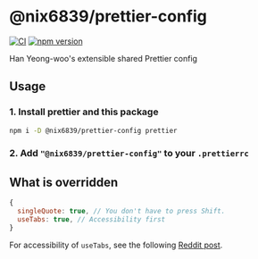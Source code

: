 # @nix6839/prettier-config

[![CI](https://github.com/nix6839/prettier-config/actions/workflows/ci.yml/badge.svg)](https://github.com/nix6839/prettier-config/actions/workflows/ci.yml)
[![npm version](https://badge.fury.io/js/@nix6839%2Fprettier-config.svg)](https://badge.fury.io/js/@nix6839%2Fprettier-config)

Han Yeong-woo's extensible shared Prettier config

## Usage

### 1. Install prettier and this package

```sh
npm i -D @nix6839/prettier-config prettier
```

### 2. Add `"@nix6839/prettier-config"` to your `.prettierrc`

## What is overridden

```js
{
  singleQuote: true, // You don't have to press Shift.
  useTabs: true, // Accessibility first
}
```

For accessibility of `useTabs`, see the following [Reddit post](https://www.reddit.com/r/javascript/comments/c8drjo/nobody_talks_about_the_real_reason_to_use_tabs/).
